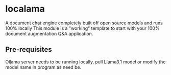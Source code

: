 # localama
A document chat engine completely built off open source models and runs 100% locally
This module is a "working" template to start with your 100% document augmentation Q&A application. 



## Pre-requisites
Ollama server needs to be running locally, pull Llama3.1 model or modify the model name in program as need be. 



